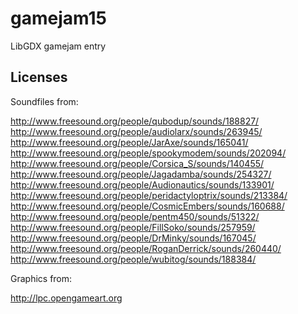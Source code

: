 # gamejam15
LibGDX gamejam entry

## Licenses

Soundfiles from:

http://www.freesound.org/people/qubodup/sounds/188827/
http://www.freesound.org/people/audiolarx/sounds/263945/
http://www.freesound.org/people/JarAxe/sounds/165041/
http://www.freesound.org/people/spookymodem/sounds/202094/
http://www.freesound.org/people/Corsica_S/sounds/140455/
http://www.freesound.org/people/Jagadamba/sounds/254327/
http://www.freesound.org/people/Audionautics/sounds/133901/
http://www.freesound.org/people/peridactyloptrix/sounds/213384/
http://www.freesound.org/people/CosmicEmbers/sounds/160688/
http://www.freesound.org/people/pentm450/sounds/51322/
http://www.freesound.org/people/FillSoko/sounds/257959/
http://www.freesound.org/people/DrMinky/sounds/167045/
http://www.freesound.org/people/RoganDerrick/sounds/260440/
http://www.freesound.org/people/wubitog/sounds/188384/

Graphics from:

http://lpc.opengameart.org